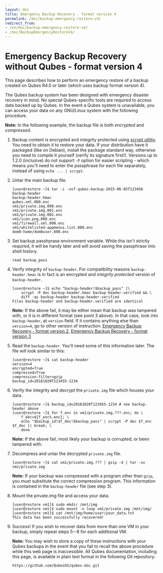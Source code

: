 ```yaml
---
layout: doc
title: Emergency Backup Recovery - format version 4
permalink: /doc/backup-emergency-restore-v4/
redirect_from:
- /en/doc/backup-emergency-restore-v4/
- /doc/BackupEmergencyRestoreV4/
---
```


Emergency Backup Recovery without Qubes - format version 4
==========================================================

This page describes how to perform an emergency restore of a backup created on Qubes R4.0 or later (which uses backup format version 4).

The Qubes backup system has been designed with emergency disaster recovery in mind. No special Qubes-specific tools are required to access data backed up by Qubes. In the event a Qubes system is unavailable, you can access your data on any GNU/Linux system with the following procedure.

**Note:** In the following example, the backup file is both *encrypted* and *compressed*.

 1. Backup content is encrypted and integrity protected using [scrypt
    utility](https://www.tarsnap.com/scrypt.html). You need to obtain it to
    restore your data.  If your distribution have it packaged (like on Debian),
    install the package standard way, otherwise you need to compile it yourself
    (verify its signature first!). 
    Versions up to 1.2.0 (inclusive) do not support `-P` option for easier
    scripting - which means you'll need to enter the passphrase for each file
    separately, instead of using `echo ... | scrypt`.

 2. Untar the main backup file.

        [user@restore ~]$ tar -i -xvf qubes-backup-2015-06-05T123456
        backup-header
        backup-header.hmac
        qubes.xml.000.enc
        vm1/private.img.000.enc
        vm1/private.img.001.enc
        vm1/private.img.002.enc
        vm1/icon.png.000.enc
        vm1/firewall.xml.000.enc
        vm1/whitelisted-appmenus.list.000.enc
        dom0-home/dom0user.000.enc

 3. Set backup passhprase environment variable. While this isn't strictly required, it will be handy later and will avoid saving the passphrase into shell history.

        read backup_pass

 4. Verify integrity of `backup-header`. For compatibility reasons `backup-header.hmac` is in fact is an encrypted *and integrity protected* version of `backup-header`.

        [user@restore ~]$ echo "backup-header!$backup_pass" |\
            scrypt -P dec backup-header.hmac backup-header.verified && \
            diff -qs backup-header backup-header.verified
        Files backup-header and backup-header.verified are identical

    **Note:** If the above fail, it may be either mean that backup was tampered
with, or it is in different format (see point 3 above). In that case, look into
`backup-header`, at `version` field. If it contains anything else than
`version=4`, go to other version of instruction: [Emergency Backup Recovery -
format version 2](/doc/backup-emergency-restore-v2/), [Emergency Backup
Recovery - format version 3](/doc/backup-emergency-restore-v3/)

 5. Read the `backup-header`. You'll need some of this information later. The file will look similar to this:

        [user@restore ~]$ cat backup-header
        version=4
        encrypted=True
        compressed=True
        compression-filter=gzip
        backup_id=20161020T123455-1234
  
 6. Verify the integrity and decrypt the `private.img` file which houses your data.

        [user@restore ~]$ backup_id=20161020T123455-1234 # see backup-header above
        [user@restore ~]$ for f_enc in vm1/private.img.???.enc; do \
            f_dec=${f_enc%.enc}; \
            echo "$backup_id!$f_dec!$backup_pass" | scrypt -P dec $f_enc $f_dec || break; \
            done

    **Note:** If the above fail, most likely your backup is corrupted, or been tampered with.

 7. Decompress and untar the decrypted `private.img` file.

        [user@restore ~]$ cat vm1/private.img.??? | gzip -d | tar -xv
        vm1/private.img

    **Note:** If your backup was compressed with a program other than `gzip`, you must substitute the correct compression program. This information is contained in the `backup-header` file (see step 3).

 8. Mount the private.img file and access your data.

        [user@restore vm1]$ sudo mkdir /mnt/img
        [user@restore vm1]$ sudo mount -o loop vm1/private.img /mnt/img/
        [user@restore vm1]$ cat /mnt/img/home/user/your_data.txt
        This data has been successfully recovered!

 9. Success! If you wish to recover data from more than one VM in your backup, simply repeat steps 5--8 for each additional VM.

    **Note:** You may wish to store a copy of these instructions with your Qubes backups in the event that you fail to recall the above procedure while this web page is inaccessible. All Qubes documentation, including this page, is available in plain text format in the following Git repository:

        https://github.com/QubesOS/qubes-doc.git

